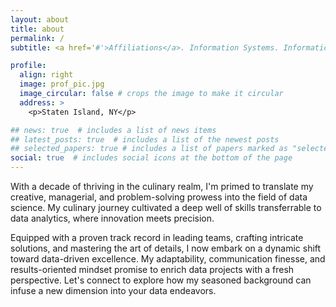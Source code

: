 ```yaml
---
layout: about
title: about
permalink: /
subtitle: <a href='#'>Affiliations</a>. Information Systems. Informatics. Data Science.

profile:
  align: right
  image: prof_pic.jpg
  image_circular: false # crops the image to make it circular
  address: >
    <p>Staten Island, NY</p>

## news: true  # includes a list of news items
## latest_posts: true  # includes a list of the newest posts
## selected_papers: true # includes a list of papers marked as "selected={true}"
social: true  # includes social icons at the bottom of the page
---
```

With a decade of thriving in the culinary realm, I'm primed to translate my creative, 
managerial, and problem-solving prowess into the field of data science. My culinary 
journey cultivated a deep well of skills transferrable to data analytics, where 
innovation meets precision.

Equipped with a proven track record in leading teams, crafting intricate solutions, 
and mastering the art of details, I now embark on a dynamic shift toward data-driven 
excellence. My adaptability, communication finesse, and results-oriented mindset 
promise to enrich data projects with a fresh perspective. Let's connect to explore 
how my seasoned background can infuse a new dimension into your data endeavors.
